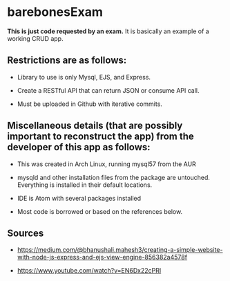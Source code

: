 # barebonesExam

**This is just code requested by an exam.** It is basically an example of a working CRUD app.

## Restrictions are as follows:

 - Library to use is only Mysql, EJS, and Express.

 - Create a RESTful API that can return JSON or consume API call.

 - Must be uploaded in Github with iterative commits.

## Miscellaneous details (that are possibly important to reconstruct the app) from the developer of this app as follows:

 - This was created in Arch Linux, running mysql57 from the AUR

 - mysqld and other installation files from the package are untouched. Everything is installed in their default locations.

 - IDE is Atom with several packages installed

 - Most code is borrowed or based on the references below.

## **Sources**


 - https://medium.com/@bhanushali.mahesh3/creating-a-simple-website-with-node-js-express-and-ejs-view-engine-856382a4578f

 - https://www.youtube.com/watch?v=EN6Dx22cPRI
